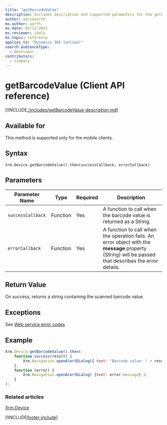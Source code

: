 ```yaml
---
title: "getBarcodeValue"
description: Includes description and supported parameters for the getBarCodeValue method.
author: adrianorth
ms.author: aorth
ms.date: 03/12/2022
ms.reviewer: jdaly
ms.topic: reference
applies_to: "Dynamics 365 (online)"
search.audienceType:
  - developer
contributors:
  - JimDaly
---
```


# getBarcodeValue (Client API reference)

[!INCLUDE[./includes/getBarcodeValue-description.md](./includes/getBarcodeValue-description.md)]

## Available for

This method is supported only for the mobile clients.

## Syntax

`Xrm.Device.getBarcodeValue().then(successCallback, errorCallback)`

## Parameters

| Parameter Name  | Type     | Required | Description|
| --------------- | -------- | -------- | -----------|
| `successCallback` | Function | Yes      | A function to call when the barcode value is returned as a String.                                                                                   |
| `errorCallback`   | Function | Yes      | A function to call when the operation fails. An error object with the **message** property (String) will be passed that describes the error details. |

## Return Value

On success, returns a string containing the scanned barcode value.

## Exceptions

See [Web service error codes](../../../../data-platform/reference/web-service-error-codes.md)

## Example

```JavaScript
Xrm.Device.getBarcodeValue().then(
    function success(result) {
        Xrm.Navigation.openAlertDialog({ text: "Barcode value: " + result });
    },
    function (error) {
        Xrm.Navigation.openAlertDialog( {text: error.message} );
    }
);
```

### Related articles

[Xrm.Device](../xrm-device.md)

[!INCLUDE[footer-include](../../../../../includes/footer-banner.md)]
